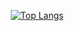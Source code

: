 <div align="center">
  
[![Top Langs](https://github-readme-stats.vercel.app/api/top-langs/?username=leetaehyeon123&layout=compact&&theme=dark&&&langs_count=6)](https://github.com/leetaehyeon123)
</div>
